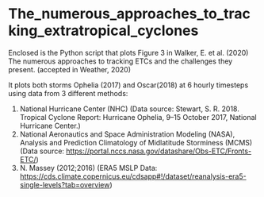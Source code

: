 # The_numerous_approaches_to_tracking_extratropical_cyclones

Enclosed is the Python script that plots Figure 3 in Walker, E. et al. (2020) The numerous approaches to tracking ETCs and the challenges they present. (accepted in Weather, 2020)

It plots both storms Ophelia (2017) and Oscar(2018) at 6 hourly timesteps using data from 3 different methods:

1. National Hurricane Center (NHC) (Data source: Stewart, S. R. 2018. Tropical Cyclone Report: Hurricane Ophelia, 9–15 October 2017, National Hurricane Center.) 
2. National Aeronautics and Space Administration Modeling (NASA), Analysis and Prediction Climatology of Midlatitude Storminess (MCMS) (Data source: https://portal.nccs.nasa.gov/datashare/Obs-ETC/Fronts-ETC/) 
3. N. Massey (2012;2016) (ERA5 MSLP Data: https://cds.climate.copernicus.eu/cdsapp#!/dataset/reanalysis-era5-single-levels?tab=overview)



